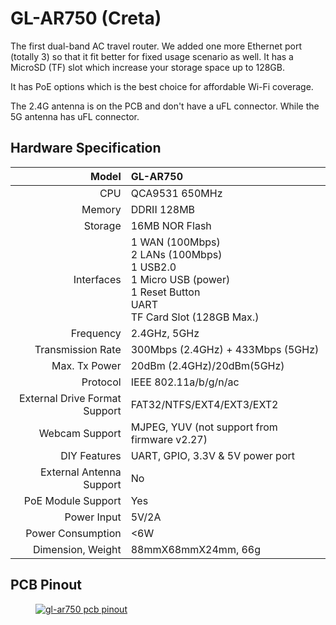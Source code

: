 # GL-AR750 (Creta)

The first dual-band AC travel router. We added one more Ethernet port (totally 3) so that it fit better for fixed usage scenario as well. It has a MicroSD (TF) slot which increase your storage space up to 128GB.

It has PoE options which is the best choice for affordable Wi-Fi coverage.

The 2.4G antenna is on the PCB and don't have a uFL connector. While the 5G antenna has uFL connector.

## Hardware Specification

|                         Model | GL-AR750                                                     |
| ----------------------------: | :----------------------------------------------------------- |
|                           CPU | QCA9531 650MHz                                               |
|                        Memory | DDRII 128MB                                                  |
|                       Storage | 16MB NOR Flash                                               |
|                    Interfaces | 1 WAN (100Mbps)<br>2 LANs (100Mbps)<br>1 USB2.0<br>1 Micro USB (power)<br>1 Reset Button<br>UART<br>TF Card Slot (128GB Max.) |
|                     Frequency | 2.4GHz, 5GHz                                                 |
|             Transmission Rate | 300Mbps (2.4GHz) + 433Mbps (5GHz)                            |
|                 Max. Tx Power | 20dBm (2.4GHz)/20dBm(5GHz)                                   |
|                      Protocol | IEEE 802.11a/b/g/n/ac                                        |
| External Drive Format Support | FAT32/NTFS/EXT4/EXT3/EXT2                                    |
|                Webcam Support | MJPEG, YUV (not support from firmware v2.27)                 |
|                  DIY Features | UART, GPIO, 3.3V & 5V power port                             |
|      External Antenna Support | No                                                           |
|            PoE Module Support | Yes                                                          |
|                   Power Input | 5V/2A                                                        |
|             Power Consumption | <6W                                                          |
|             Dimension, Weight | 88mmX68mmX24mm, 66g                                          |

## PCB Pinout

<div class="gl-lightbox" itemscope itemtype="http://schema.org/ImageGallery">
  <figure itemprop="associatedMedia" itemscope itemtype="http://schema.org/ImageObject">
    <a href="https://static.gl-inet.com/docs/router/en/2/hardware/ar750/src/AR750-V1.0-PINOUT-1.jpg" itemprop="contentUrl" data-size="2339x1653">
      <img src="https://static.gl-inet.com/docs/router/en/2/hardware/ar750/src/AR750-V1.0-PINOUT-1.jpg" itemprop="thumbnail" alt="gl-ar750 pcb pinout" loading="lazy" />
    </a>
  </figure>
</div>
